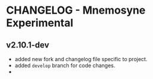 # CHANGELOG - Mnemosyne Experimental

## v2.10.1-dev

- added new fork and changelog file specific to project.
- added `develop` branch for code changes.
- 